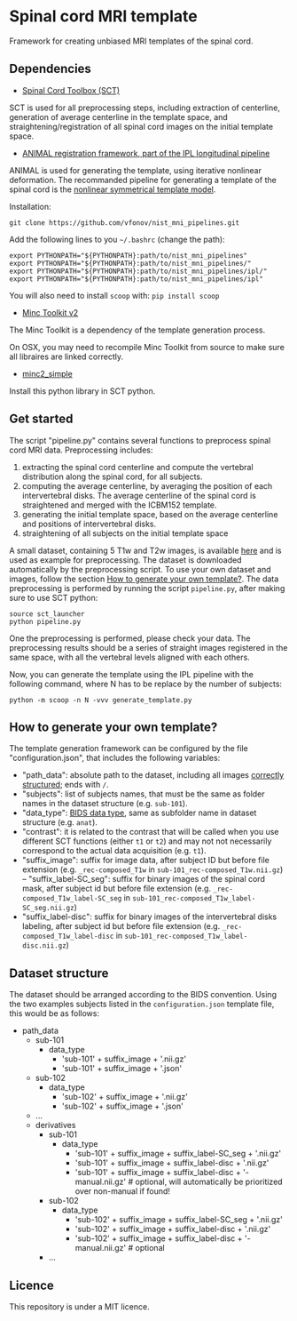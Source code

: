 # Spinal cord MRI template
Framework for creating unbiased MRI templates of the spinal cord.

## Dependencies
- [Spinal Cord Toolbox (SCT)](https://github.com/neuropoly/spinalcordtoolbox)

SCT is used for all preprocessing steps, including extraction of centerline, generation of average centerline in the template space, and straightening/registration of all spinal cord images on the initial template space.

- [ANIMAL registration framework, part of the IPL longitudinal pipeline](https://github.com/vfonov/nist_mni_pipelines)

ANIMAL is used for generating the template, using iterative nonlinear deformation.
The recommanded pipeline for generating a template of the spinal cord is the [nonlinear symmetrical template model](https://github.com/vfonov/nist_mni_pipelines/blob/master/examples/synthetic_tests/test_model_creation/scoop_test_nl_sym.py).

Installation:

`git clone https://github.com/vfonov/nist_mni_pipelines.git`

Add the following lines to you `~/.bashrc` (change the path): 
```
export PYTHONPATH="${PYTHONPATH}:path/to/nist_mni_pipelines"
export PYTHONPATH="${PYTHONPATH}:path/to/nist_mni_pipelines/"
export PYTHONPATH="${PYTHONPATH}:path/to/nist_mni_pipelines/ipl/"
export PYTHONPATH="${PYTHONPATH}:path/to/nist_mni_pipelines/ipl"
```

You will also need to install `scoop` with: `pip install scoop`

- [Minc Toolkit v2](http://bic-mni.github.io/)

The Minc Toolkit is a dependency of the template generation process.

On OSX, you may need to recompile Minc Toolkit from source to make sure all libraires are linked correctly.

- [minc2_simple](https://github.com/vfonov/minc2-simple)

Install this python library in SCT python.

## Get started
The script "pipeline.py" contains several functions to preprocess spinal cord MRI data. Preprocessing includes:
1) extracting the spinal cord centerline and compute the vertebral distribution along the spinal cord, for all subjects.
2) computing the average centerline, by averaging the position of each intervertebral disks. The average centerline of the spinal cord is straightened and merged with the ICBM152 template.
3) generating the initial template space, based on the average centerline and positions of intervertebral disks.
4) straightening of all subjects on the initial template space

A small dataset, containing 5 T1w and T2w images, is available [here](https://osf.io/h73cm/) and is used as example for preprocessing. The dataset is downloaded automatically by the preprocessing script. To use your own dataset and images, follow the section [How to generate your own template?](#how-to-generate-your-own-template). The data preprocessing is performed by running the script `pipeline.py`, after making sure to use SCT python:

```
source sct_launcher
python pipeline.py
```

One the preprocessing is performed, please check your data. The preprocessing results should be a series of straight images registered in the same space, with all the vertebral levels aligned with each others.

Now, you can generate the template using the IPL pipeline with the following command, where N has to be replace by the number of subjects:

```
python -m scoop -n N -vvv generate_template.py
```

## How to generate your own template?
The template generation framework can be configured by the file "configuration.json", that includes the following variables:
- "path_data": absolute path to the dataset, including all images [correctly structured](#dataset-structure); ends with `/`.
- "subjects": list of subjects names, that must be the same as folder names in the dataset structure (e.g. `sub-101`).
- "data_type": [BIDS data type](https://bids-standard.github.io/bids-starter-kit/folders_and_files/folders.html#datatype), same as subfolder name in dataset structure (e.g. `anat`).
- "contrast": it is related to the contrast that will be called when you use different SCT functions (either `t1` or `t2`) and may not not necessarily correspond to the actual data acquisition (e.g. `t1`).
- "suffix_image": suffix for image data, after subject ID but before file extension (e.g. `_rec-composed_T1w` in `sub-101_rec-composed_T1w.nii.gz`)
– "suffix_label-SC_seg": suffix for binary images of the spinal cord mask, after subject id but before file extension (e.g. `_rec-composed_T1w_label-SC_seg` in `sub-101_rec-composed_T1w_label-SC_seg.nii.gz`)
- "suffix_label-disc": suffix for binary images of the intervertebral disks labeling, after subject id but before file extension (e.g. `_rec-composed_T1w_label-disc` in `sub-101_rec-composed_T1w_label-disc.nii.gz`)

## Dataset structure
The dataset should be arranged according to the BIDS convention. Using the two examples subjects listed in the `configuration.json` template file, this would be as follows:
- path_data
    - sub-101
        - data_type
            - 'sub-101' + suffix_image + '.nii.gz'
            - 'sub-101' + suffix_image + '.json'
    - sub-102
        - data_type
            - 'sub-102' + suffix_image + '.nii.gz'
            - 'sub-102' + suffix_image + '.json'
    - ...
    - derivatives
        - sub-101
            - data_type
                - 'sub-101' + suffix_image + suffix_label-SC_seg + '.nii.gz'
                - 'sub-101' + suffix_image + suffix_label-disc + '.nii.gz'
                - 'sub-101' + suffix_image + suffix_label-disc + '-manual.nii.gz' # optional, will automatically be prioritized over non-manual if found!
        - sub-102
            - data_type
                - 'sub-102' + suffix_image + suffix_label-SC_seg + '.nii.gz'
                - 'sub-102' + suffix_image + suffix_label-disc + '.nii.gz'
                - 'sub-102' + suffix_image + suffix_label-disc + '-manual.nii.gz' # optional
        - ...

## Licence
This repository is under a MIT licence.
